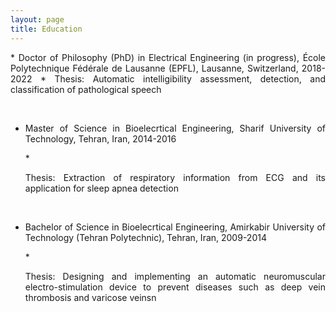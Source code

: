 ```yaml
---
layout: page
title: Education
---
```



<p align="justify">
* Doctor of Philosophy (PhD) in Electrical Engineering (in progress), École Polytechnique Fédérale de Lausanne (EPFL), Lausanne, Switzerland, 2018-2022
   * Thesis: Automatic intelligibility assessment, detection, and classification of pathological speech
</p>

<br />

* <p align="justify">Master of Science in Bioelecrtical Engineering, Sharif University of Technology, Tehran, Iran, 2014-2016</p>
   * <p align="justify">Thesis: Extraction of respiratory information from ECG and its application for sleep apnea detection</p>
   
<br />

* <p align="justify">Bachelor of Science in Bioelecrtical Engineering, Amirkabir University of Technology (Tehran Polytechnic), Tehran, Iran, 2009-2014</p>
   * <p align="justify">Thesis: Designing and implementing an automatic neuromuscular electro-stimulation device to prevent diseases such as deep vein thrombosis and varicose veinsn</p>


